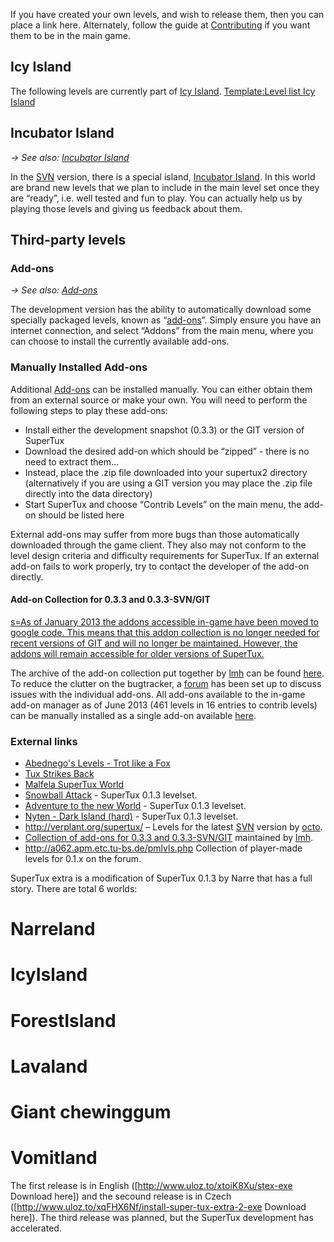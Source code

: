 If you have created your own levels, and wish to release them, then you can place a link here. Alternately, follow the guide at [Contributing](Contributing "wikilink") if you want them to be in the main game.

Icy Island
----------

The following levels are currently part of [Icy Island](Icy_Island "wikilink"). [Template:Level list Icy Island](Template:Level_list_Icy_Island "wikilink")

Incubator Island
----------------


*→ See also: [Incubator Island](Incubator_Island "wikilink")*

In the [SVN](SVN "wikilink") version, there is a special island, [Incubator Island](Incubator_Island "wikilink"). In this world are brand new levels that we plan to include in the main level set once they are “ready”, i.e. well tested and fun to play. You can actually help us by playing those levels and giving us feedback about them.

Third-party levels
------------------

### Add-ons


*→ See also: [Add-ons](Add-ons "wikilink")*

The development version has the ability to automatically download some specially packaged levels, known as “[add-ons](add-ons "wikilink")”. Simply ensure you have an internet connection, and select “Addons” from the main menu, where you can choose to install the currently available add-ons.

### Manually Installed Add-ons

Additional [Add-ons](Add-ons "wikilink") can be installed manually. You can either obtain them from an external source or make your own. You will need to perform the following steps to play these add-ons:

-   Install either the development snapshot (0.3.3) or the GIT version of SuperTux
-   Download the desired add-on which should be “zipped” - there is no need to extract them...
-   Instead, place the .zip file downloaded into your supertux2 directory (alternatively if you are using a GIT version you may place the .zip file directly into the data directory)
-   Start SuperTux and choose “Contrib Levels” on the main menu, the add-on should be listed here

External add-ons may suffer from more bugs than those automatically downloaded through the game client. They also may not conform to the level design criteria and difficulty requirements for SuperTux. If an external add-on fails to work properly, try to contact the developer of the add-on directly.

#### Add-on Collection for 0.3.3 and 0.3.3-SVN/GIT

[s=As of January 2013 the addons accessible in-game have been moved to google code. This means that this addon collection is no longer needed for recent versions of GIT and will no longer be maintained. However, the addons will remain accessible for older versions of SuperTux.](Template:Attention "wikilink")

The archive of the add-on collection put together by [lmh](mediawiki/Users/lmh) can be found [here](http://www.mediafire.com/?k47v61nz6i230). To reduce the clutter on the bugtracker, a [forum](http://forum.freegamedev.net/viewforum.php?f=69) has been set up to discuss issues with the individual add-ons. All add-ons available to the in-game add-on manager as of June 2013 (461 levels in 16 entries to contrib levels) can be manually installed as a single add-on available [here](http://www.mediafire.com/download/kjbozzjfz77okb9/addon_collection_JUN2013.zip).

### External links

-   [Abednego's Levels - Trot like a Fox](http://shygypsy.com/supertux/)
-   [Tux Strikes Back](http://www.christian-schaefers.de/files/Tux_Strikes_Back.zip)
-   [Malfela SuperTux World](http://malfela.blogspot.com/2008/02/malfela-supertux-world.html)
-   [Snowball Attack](http://i1.dk/download/supertux-levels/) - SuperTux 0.1.3 levelset.
-   [Adventure to the new World](http://www.sendspace.com/file/nq9u10) - SuperTux 0.1.3 levelset.
-   [Nyten - Dark Island (hard)](http://nyten.heliohost.org/supertux/levelsets.php) - SuperTux 0.1.3 levelset.
-   <http://verplant.org/supertux/> – Levels for the latest [SVN](SVN "wikilink") version by [octo](mediawiki/Users/octo).
-   [Collection of add-ons for 0.3.3 and 0.3.3-SVN/GIT](http://www.mediafire.com/?k47v61nz6i230) maintained by [lmh](mediawiki/Users/lmh).
-   <http://a062.apm.etc.tu-bs.de/pmlvls.php> Collection of player-made levels for 0.1.x on the forum.

SuperTux extra is a modification of SuperTux 0.1.3 by Narre that has a full story. There are total 6 worlds:

# Narreland
# IcyIsland
# ForestIsland
# Lavaland
# Giant chewinggum
# Vomitland

The first release is in English ([http://www.uloz.to/xtoiK8Xu/stex-exe Download here]) and the secound release is in Czech ([http://www.uloz.to/xqFHX6Nf/install-super-tux-extra-2-exe Download here]). The third release was planned, but the SuperTux development has accelerated.